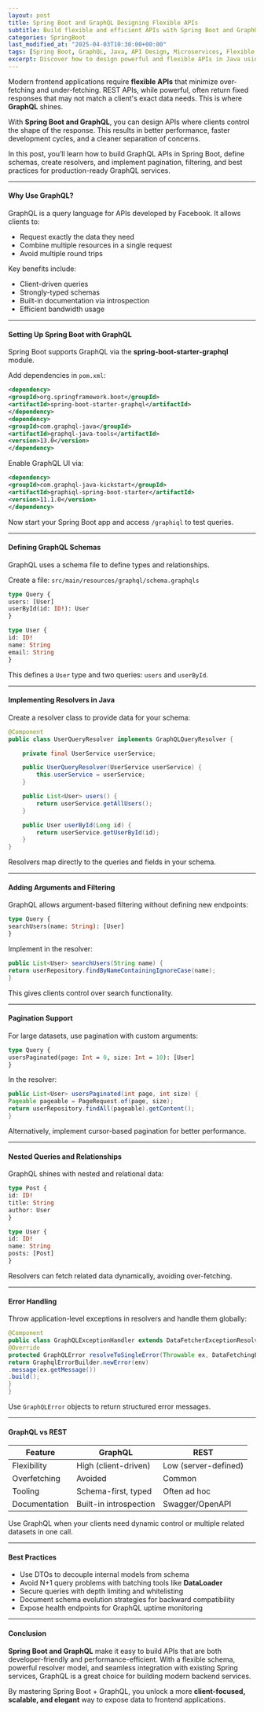 ```yaml
---
layout: post
title: Spring Boot and GraphQL Designing Flexible APIs
subtitle: Build flexible and efficient APIs with Spring Boot and GraphQL for modern client-driven applications
categories: SpringBoot
last_modified_at: "2025-04-03T10:30:00+00:00"
tags: [Spring Boot, GraphQL, Java, API Design, Microservices, Flexible APIs]
excerpt: Discover how to design powerful and flexible APIs in Java using Spring Boot and GraphQL. Learn schema definition, query resolvers, filtering, pagination, and best practices for real-world applications.
---
```

Modern frontend applications require **flexible APIs** that minimize over-fetching and under-fetching. REST APIs, while powerful, often return fixed responses that may not match a client's exact data needs. This is where **GraphQL** shines.

With **Spring Boot and GraphQL**, you can design APIs where clients control the shape of the response. This results in better performance, faster development cycles, and a cleaner separation of concerns.

In this post, you’ll learn how to build GraphQL APIs in Spring Boot, define schemas, create resolvers, and implement pagination, filtering, and best practices for production-ready GraphQL services.

---

#### Why Use GraphQL?

GraphQL is a query language for APIs developed by Facebook. It allows clients to:
- Request exactly the data they need
- Combine multiple resources in a single request
- Avoid multiple round trips

Key benefits include:
- Client-driven queries
- Strongly-typed schemas
- Built-in documentation via introspection
- Efficient bandwidth usage

---

#### Setting Up Spring Boot with GraphQL

Spring Boot supports GraphQL via the **spring-boot-starter-graphql** module.

Add dependencies in `pom.xml`:

```xml
<dependency>
<groupId>org.springframework.boot</groupId>
<artifactId>spring-boot-starter-graphql</artifactId>
</dependency>
<dependency>
<groupId>com.graphql-java</groupId>
<artifactId>graphql-java-tools</artifactId>
<version>13.0</version>
</dependency>
```

Enable GraphQL UI via:

```xml
<dependency>
<groupId>com.graphql-java-kickstart</groupId>
<artifactId>graphiql-spring-boot-starter</artifactId>
<version>11.1.0</version>
</dependency>
```

Now start your Spring Boot app and access `/graphiql` to test queries.

---

#### Defining GraphQL Schemas

GraphQL uses a schema file to define types and relationships.

Create a file: `src/main/resources/graphql/schema.graphqls`

```graphql
type Query {
users: [User]
userById(id: ID!): User
}

type User {
id: ID!
name: String
email: String
}
```

This defines a `User` type and two queries: `users` and `userById`.

---

#### Implementing Resolvers in Java

Create a resolver class to provide data for your schema:

```java
@Component
public class UserQueryResolver implements GraphQLQueryResolver {

    private final UserService userService;

    public UserQueryResolver(UserService userService) {
        this.userService = userService;
    }

    public List<User> users() {
        return userService.getAllUsers();
    }

    public User userById(Long id) {
        return userService.getUserById(id);
    }
}
```

Resolvers map directly to the queries and fields in your schema.

---

#### Adding Arguments and Filtering

GraphQL allows argument-based filtering without defining new endpoints:

```graphql
type Query {
searchUsers(name: String): [User]
}
```

Implement in the resolver:

```java
public List<User> searchUsers(String name) {
return userRepository.findByNameContainingIgnoreCase(name);
}
```

This gives clients control over search functionality.

---

#### Pagination Support

For large datasets, use pagination with custom arguments:

```graphql
type Query {
usersPaginated(page: Int = 0, size: Int = 10): [User]
}
```

In the resolver:

```java
public List<User> usersPaginated(int page, int size) {
Pageable pageable = PageRequest.of(page, size);
return userRepository.findAll(pageable).getContent();
}
```

Alternatively, implement cursor-based pagination for better performance.

---

#### Nested Queries and Relationships

GraphQL shines with nested and relational data:

```graphql
type Post {
id: ID!
title: String
author: User
}

type User {
id: ID!
name: String
posts: [Post]
}
```

Resolvers can fetch related data dynamically, avoiding over-fetching.

---

#### Error Handling

Throw application-level exceptions in resolvers and handle them globally:

```java
@Component
public class GraphQLExceptionHandler extends DataFetcherExceptionResolverAdapter {
@Override
protected GraphQLError resolveToSingleError(Throwable ex, DataFetchingEnvironment env) {
return GraphqlErrorBuilder.newError(env)
.message(ex.getMessage())
.build();
}
}
```

Use `GraphQLError` objects to return structured error messages.

---

#### GraphQL vs REST

| Feature         | GraphQL               | REST                    |
|-----------------|------------------------|--------------------------|
| Flexibility     | High (client-driven)   | Low (server-defined)     |
| Overfetching    | Avoided                | Common                   |
| Tooling         | Schema-first, typed    | Often ad hoc             |
| Documentation   | Built-in introspection | Swagger/OpenAPI          |

Use GraphQL when your clients need dynamic control or multiple related datasets in one call.

---

#### Best Practices

- Use DTOs to decouple internal models from schema
- Avoid N+1 query problems with batching tools like **DataLoader**
- Secure queries with depth limiting and whitelisting
- Document schema evolution strategies for backward compatibility
- Expose health endpoints for GraphQL uptime monitoring

---

#### Conclusion

**Spring Boot and GraphQL** make it easy to build APIs that are both developer-friendly and performance-efficient. With a flexible schema, powerful resolver model, and seamless integration with existing Spring services, GraphQL is a great choice for building modern backend services.

By mastering Spring Boot + GraphQL, you unlock a more **client-focused, scalable, and elegant** way to expose data to frontend applications.
